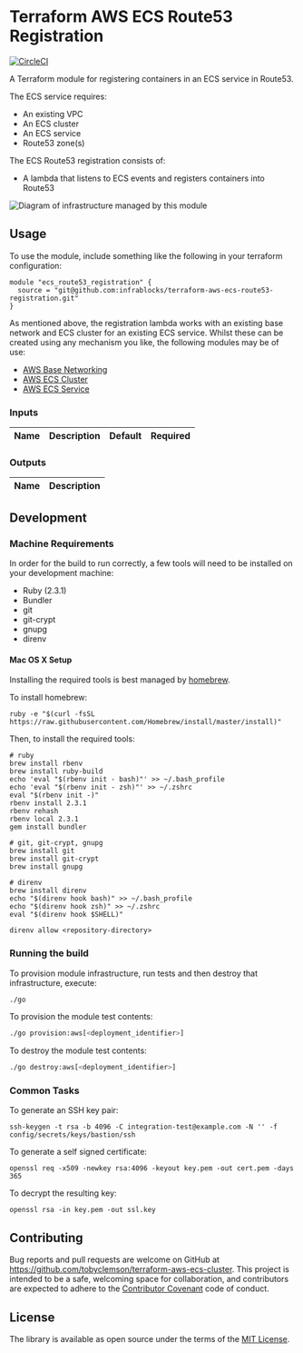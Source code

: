 Terraform AWS ECS Route53 Registration
======================================

[![CircleCI](https://circleci.com/gh/infrablocks/terraform-aws-ecs-route53-registration.svg?style=svg)](https://circleci.com/gh/infrablocks/terraform-aws-ecs-route53-registration)

A Terraform module for registering containers in an ECS service in Route53.

The ECS service requires:
* An existing VPC
* An ECS cluster
* An ECS service
* Route53 zone(s)
 
The ECS Route53 registration consists of:
* A lambda that listens to ECS events and registers containers into Route53

![Diagram of infrastructure managed by this module](/docs/architecture.png?raw=true)

Usage
-----

To use the module, include something like the following in your terraform
configuration:

```hcl-terraform
module "ecs_route53_registration" {
  source = "git@github.com:infrablocks/terraform-aws-ecs-route53-registration.git"
}
```

As mentioned above, the registration lambda works with an existing base network 
and ECS cluster for an existing ECS service. Whilst these can be created using any 
mechanism you like, the following modules may be of use: 
* [AWS Base Networking](https://github.com/infrablocks/terraform-aws-base-networking)
* [AWS ECS Cluster](https://github.com/infrablocks/terraform-aws-ecs-cluster)
* [AWS ECS Service](https://github.com/infrablocks/terraform-aws-ecs-service)


### Inputs

| Name                      | Description                      | Default            | Required |
|---------------------------|----------------------------------|:------------------:|:--------:|


### Outputs

| Name                      | Description                                                          |
|---------------------------|----------------------------------------------------------------------|


Development
-----------

### Machine Requirements

In order for the build to run correctly, a few tools will need to be installed on your
development machine:

* Ruby (2.3.1)
* Bundler
* git
* git-crypt
* gnupg
* direnv

#### Mac OS X Setup

Installing the required tools is best managed by [homebrew](http://brew.sh).

To install homebrew:

```
ruby -e "$(curl -fsSL https://raw.githubusercontent.com/Homebrew/install/master/install)"
```

Then, to install the required tools:

```
# ruby
brew install rbenv
brew install ruby-build
echo 'eval "$(rbenv init - bash)"' >> ~/.bash_profile
echo 'eval "$(rbenv init - zsh)"' >> ~/.zshrc
eval "$(rbenv init -)"
rbenv install 2.3.1
rbenv rehash
rbenv local 2.3.1
gem install bundler

# git, git-crypt, gnupg
brew install git
brew install git-crypt
brew install gnupg

# direnv
brew install direnv
echo "$(direnv hook bash)" >> ~/.bash_profile
echo "$(direnv hook zsh)" >> ~/.zshrc
eval "$(direnv hook $SHELL)"

direnv allow <repository-directory>
```

### Running the build

To provision module infrastructure, run tests and then destroy that infrastructure,
execute:

```bash
./go
```

To provision the module test contents:

```bash
./go provision:aws[<deployment_identifier>]
```

To destroy the module test contents:

```bash
./go destroy:aws[<deployment_identifier>]
```

### Common Tasks

To generate an SSH key pair:

```
ssh-keygen -t rsa -b 4096 -C integration-test@example.com -N '' -f config/secrets/keys/bastion/ssh
```

To generate a self signed certificate:
```
openssl req -x509 -newkey rsa:4096 -keyout key.pem -out cert.pem -days 365
```

To decrypt the resulting key:

```
openssl rsa -in key.pem -out ssl.key
```

Contributing
------------

Bug reports and pull requests are welcome on GitHub at https://github.com/tobyclemson/terraform-aws-ecs-cluster. 
This project is intended to be a safe, welcoming space for collaboration, and contributors are expected to adhere to 
the [Contributor Covenant](http://contributor-covenant.org) code of conduct.


License
-------

The library is available as open source under the terms of the [MIT License](http://opensource.org/licenses/MIT).
